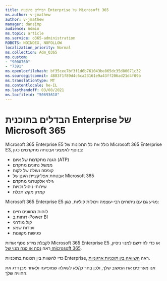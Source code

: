 ```yaml
---
title: הבדלים בתוכנית Enterprise של Microsoft 365
ms.author: v-jmathew
author: v-jmathew
manager: dansimp
audience: Admin
ms.topic: article
ms.service: o365-administration
ROBOTS: NOINDEX, NOFOLLOW
localization_priority: Normal
ms.collection: Adm_O365
ms.custom:
- "9000760"
- "7391"
ms.openlocfilehash: bf35cee7bf3f1d6b761043be865dc35d80071c32
ms.sourcegitcommit: 4883f1f89d4c6ca23161e9a43ff206ad21d4f09b
ms.translationtype: MT
ms.contentlocale: he-IL
ms.lasthandoff: 03/08/2021
ms.locfileid: "50693618"
---
```

# <a name="microsoft-365-enterprise-plan-differences"></a>הבדלים בתוכנית Enterprise של Microsoft 365

Microsoft 365 Enterprise E5 כולל את כל התכונות של Microsoft 365 Enterprise E3, בנוסף לאמצעי אבטחה מתקדמים כגון:

- הגנה מתקדמת של איום (ATP)
- ממשל נתונים מתקדם
- קופסה נעולה של לקוח
- אבטחת אפליקציית הענן של Microsoft 365
- גילוי אלקטרוני מתקדם
- שירותי ניהול זכויות
- קמרון מקש תכלת

Microsoft 365 Enterprise E5 מגיע גם עם ניתוחים רבי-עוצמה ויכולות קוליות, כגון:

- לוחות מחוונים חיים
- דוחות ב-Power BI
- קול מודרני
- ועידות שמע
- פגישות מקוונות

לקבלת מידע נוסף אודות Microsoft 365 Enterprise E5 או כדי להירשם למנוי ניסיון, ראה [נסה או קנה מנוי של microsoft 365](https://go.microsoft.com/fwlink/?linkid=2099673).

כדי להשוות בין תכונות בתוכניות Enterprise, ראה [השוואה בין תוכניות ארגוניות](https://go.microsoft.com/fwlink/?linkid=2097200).

אנו מעריכים את המשוב שלך, ולכן בחר כן/לא לשאלה שמופיעה ולאחר מכן דרג את החוויה שלך.
